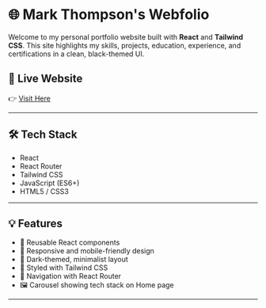 # 🌐 Mark Thompson's Webfolio

Welcome to my personal portfolio website built with **React** and **Tailwind CSS**. This site highlights my skills, projects, education, experience, and certifications in a clean, black-themed UI.

## 🚀 Live Website

👉 [Visit Here](https://mthomps9802.github.io/)

---

## 🛠️ Tech Stack

- React
- React Router
- Tailwind CSS
- JavaScript (ES6+)
- HTML5 / CSS3

---

## 💡 Features

- 🔁 Reusable React components
- 📱 Responsive and mobile-friendly design
- 🌙 Dark-themed, minimalist layout
- 🎨 Styled with Tailwind CSS
- 🧭 Navigation with React Router
- 🖼️ Carousel showing tech stack on Home page

---
